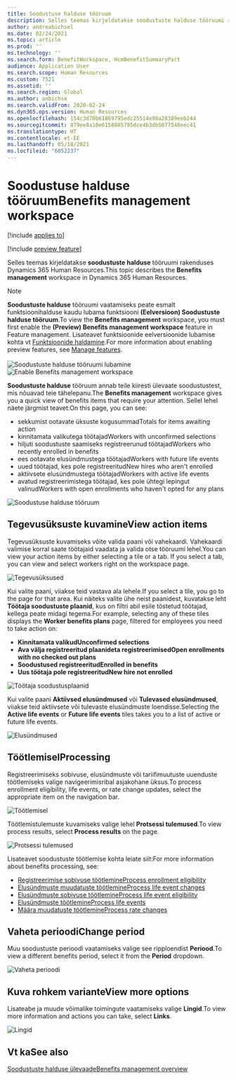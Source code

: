 ```yaml
---
title: Soodustuse halduse tööruum
description: Selles teemas kirjeldatakse soodustuste halduse tööruumi rakenduses Dynamics 365 Human Resources.
author: andreabichsel
ms.date: 02/24/2021
ms.topic: article
ms.prod: ''
ms.technology: ''
ms.search.form: BenefitWorkspace, HcmBenefitSummaryPart
audience: Application User
ms.search.scope: Human Resources
ms.custom: 7521
ms.assetid: ''
ms.search.region: Global
ms.author: anbichse
ms.search.validFrom: 2020-02-24
ms.dyn365.ops.version: Human Resources
ms.openlocfilehash: 154c3d70b61869795edc25514e98a28389eeb244
ms.sourcegitcommit: 879ee8a10e6158885795dce4b3db5077540eec41
ms.translationtype: HT
ms.contentlocale: et-EE
ms.lasthandoff: 05/18/2021
ms.locfileid: "6052237"
---
```

# <a name="benefits-management-workspace"></a><span data-ttu-id="e72bb-103">Soodustuse halduse tööruum</span><span class="sxs-lookup"><span data-stu-id="e72bb-103">Benefits management workspace</span></span>

[!include [applies to](../includes/applies-to-hr.md)]

[!include [preview feature](./includes/preview-feature.md)]

<span data-ttu-id="e72bb-104">Selles teemas kirjeldatakse **soodustuste halduse** tööruumi rakenduses Dynamics 365 Human Resources.</span><span class="sxs-lookup"><span data-stu-id="e72bb-104">This topic describes the **Benefits management** workspace in Dynamics 365 Human Resources.</span></span>

> [!NOTE]
> <span data-ttu-id="e72bb-105">**Soodustuste halduse** tööruumi vaatamiseks peate esmalt funktsioonihalduse kaudu lubama funktsiooni **(Eelversioon) Soodustuste halduse tööruum**.</span><span class="sxs-lookup"><span data-stu-id="e72bb-105">To view the **Benefits management** workspace, you must first enable the **(Preview) Benefits management workspace** feature in Feature management.</span></span> <span data-ttu-id="e72bb-106">Lisateavet funktsioonide eelversioonide lubamise kohta vt [Funktsioonide haldamine](../hr-admin-manage-features.md).</span><span class="sxs-lookup"><span data-stu-id="e72bb-106">For more information about enabling preview features, see [Manage features](../hr-admin-manage-features.md).</span></span><br><br><span data-ttu-id="e72bb-107">![Soodustuste halduse tööruumi lubamine](./media/hr-benefits-management-workspace-enable.png)</span><span class="sxs-lookup"><span data-stu-id="e72bb-107">![Enable Benefits management workspace](./media/hr-benefits-management-workspace-enable.png)</span></span>

<span data-ttu-id="e72bb-108">**Soodustuste halduse** tööruum annab teile kiiresti ülevaate soodustustest, mis nõuavad teie tähelepanu.</span><span class="sxs-lookup"><span data-stu-id="e72bb-108">The **Benefits management** workspace gives you a quick view of benefits items that require your attention.</span></span> <span data-ttu-id="e72bb-109">Sellel lehel näete järgmist teavet:</span><span class="sxs-lookup"><span data-stu-id="e72bb-109">On this page, you can see:</span></span>

- <span data-ttu-id="e72bb-110">sekkumist ootavate üksuste kogusummad</span><span class="sxs-lookup"><span data-stu-id="e72bb-110">Totals for items awaiting action</span></span>
- <span data-ttu-id="e72bb-111">kinnitamata valikutega töötajad</span><span class="sxs-lookup"><span data-stu-id="e72bb-111">Workers with unconfirmed selections</span></span>
- <span data-ttu-id="e72bb-112">hiljuti soodustuste saamiseks registreerunud töötajad</span><span class="sxs-lookup"><span data-stu-id="e72bb-112">Workers who recently enrolled in benefits</span></span>
- <span data-ttu-id="e72bb-113">ees ootavate elusündmustega töötajad</span><span class="sxs-lookup"><span data-stu-id="e72bb-113">Workers with future life events</span></span>
- <span data-ttu-id="e72bb-114">uued töötajad, kes pole registreeritud</span><span class="sxs-lookup"><span data-stu-id="e72bb-114">New hires who aren't enrolled</span></span>
- <span data-ttu-id="e72bb-115">aktiivsete elusündmustega töötajad</span><span class="sxs-lookup"><span data-stu-id="e72bb-115">Workers with active life events</span></span>
- <span data-ttu-id="e72bb-116">avatud registreerimistega töötajad, kes pole ühtegi lepingut valinud</span><span class="sxs-lookup"><span data-stu-id="e72bb-116">Workers with open enrollments who haven't opted for any plans</span></span>

![Soodustuse halduse tööruum](./media/hr-benefits-management-workspace.png)

## <a name="view-action-items"></a><span data-ttu-id="e72bb-118">Tegevusüksuste kuvamine</span><span class="sxs-lookup"><span data-stu-id="e72bb-118">View action items</span></span>

<span data-ttu-id="e72bb-119">Tegevusüksuste kuvamiseks võite valida paani või vahekaardi. Vahekaardi valimise korral saate töötajaid vaadata ja valida otse tööruumi lehel.</span><span class="sxs-lookup"><span data-stu-id="e72bb-119">You can view your action items by either selecting a tile or a tab. If you select a tab, you can view and select workers right on the workspace page.</span></span>

![Tegevusüksused](./media/hr-benefits-management-workspace-action-items.png)

<span data-ttu-id="e72bb-121">Kui valite paani, viiakse teid vastava ala lehele.</span><span class="sxs-lookup"><span data-stu-id="e72bb-121">If you select a tile, you go to the page for that area.</span></span> <span data-ttu-id="e72bb-122">Kui näiteks valite ühe neist paanidest, kuvatakse leht **Töötaja soodustuste plaanid**, kus on filtri abil esile tõstetud töötajad, kellega peate midagi tegema.</span><span class="sxs-lookup"><span data-stu-id="e72bb-122">For example, selecting any of these tiles displays the **Worker benefits plans** page, filtered for employees you need to take action on:</span></span>

- <span data-ttu-id="e72bb-123">**Kinnitamata valikud**</span><span class="sxs-lookup"><span data-stu-id="e72bb-123">**Unconfirmed selections**</span></span>
- <span data-ttu-id="e72bb-124">**Ava välja registreeritud plaanideta registreerimised**</span><span class="sxs-lookup"><span data-stu-id="e72bb-124">**Open enrollments with no checked out plans**</span></span>
- <span data-ttu-id="e72bb-125">**Soodustused registreeritud**</span><span class="sxs-lookup"><span data-stu-id="e72bb-125">**Enrolled in benefits**</span></span>
- <span data-ttu-id="e72bb-126">**Uus töötaja pole registreeritud**</span><span class="sxs-lookup"><span data-stu-id="e72bb-126">**New hire not enrolled**</span></span>

![Töötaja soodustusplaanid](./media/hr-benefits-management-workspace-plans.png)

<span data-ttu-id="e72bb-128">Kui valite paani **Aktiivsed elusündmused** või **Tulevased elusündmused**, viiakse teid aktiivsete või tulevaste elusündmuste loendisse.</span><span class="sxs-lookup"><span data-stu-id="e72bb-128">Selecting the **Active life events** or **Future life events** tiles takes you to a list of active or future life events.</span></span>

![Elusündmused](./media/hr-benefits-management-workspace-life-events.png)

## <a name="processing"></a><span data-ttu-id="e72bb-130">Töötlemisel</span><span class="sxs-lookup"><span data-stu-id="e72bb-130">Processing</span></span>

<span data-ttu-id="e72bb-131">Registreerimiseks sobivuse, elusündmuste või tariifimuutuste uuenduste töötlemiseks valige navigeerimisribal asjakohane üksus.</span><span class="sxs-lookup"><span data-stu-id="e72bb-131">To process enrollment eligibility, life events, or rate change updates, select the appropriate item on the navigation bar.</span></span>

![Töötlemisel](./media/hr-benefits-management-workspace-processing.png)

<span data-ttu-id="e72bb-133">Töötlemistulemuste kuvamiseks valige lehel **Protsessi tulemused**.</span><span class="sxs-lookup"><span data-stu-id="e72bb-133">To view process results, select **Process results** on the page.</span></span>

![Protsessi tulemused](./media/hr-benefits-management-workspace-process-results.png)

<span data-ttu-id="e72bb-135">Lisateavet soodustuste töötlemise kohta leiate siit:</span><span class="sxs-lookup"><span data-stu-id="e72bb-135">For more information about benefits processing, see:</span></span>

- [<span data-ttu-id="e72bb-136">Registreerimise sobivuse töötlemine</span><span class="sxs-lookup"><span data-stu-id="e72bb-136">Process enrollment eligibility</span></span>](hr-benefits-process-enrollment-eligibility.md)
- [<span data-ttu-id="e72bb-137">Elusündmuste muudatuste töötlemine</span><span class="sxs-lookup"><span data-stu-id="e72bb-137">Process life event changes</span></span>](hr-benefits-process-life-event-changes.md)
- [<span data-ttu-id="e72bb-138">Elusündmuste sobivuse töötlemine</span><span class="sxs-lookup"><span data-stu-id="e72bb-138">Process life event eligibility</span></span>](hr-benefits-process-life-event-eligibility.md)
- [<span data-ttu-id="e72bb-139">Elusündmuste töötlemine</span><span class="sxs-lookup"><span data-stu-id="e72bb-139">Process life events</span></span>](hr-benefits-process-life-events.md)
- [<span data-ttu-id="e72bb-140">Määra muudatuste töötlemine</span><span class="sxs-lookup"><span data-stu-id="e72bb-140">Process rate changes</span></span>](hr-benefits-process-rate-changes.md)

## <a name="change-period"></a><span data-ttu-id="e72bb-141">Vaheta perioodi</span><span class="sxs-lookup"><span data-stu-id="e72bb-141">Change period</span></span>

<span data-ttu-id="e72bb-142">Muu soodustuste perioodi vaatamiseks valige see ripploendist **Periood**.</span><span class="sxs-lookup"><span data-stu-id="e72bb-142">To view a different benefits period, select it from the **Period** dropdown.</span></span>

![Vaheta perioodi](./media/hr-benefits-management-workspace-period.png)

## <a name="view-more-options"></a><span data-ttu-id="e72bb-144">Kuva rohkem variante</span><span class="sxs-lookup"><span data-stu-id="e72bb-144">View more options</span></span>

<span data-ttu-id="e72bb-145">Lisateabe ja muude võimalike toimingute vaatamiseks valige **Lingid**.</span><span class="sxs-lookup"><span data-stu-id="e72bb-145">To view more information and actions you can take, select **Links**.</span></span>

![Lingid](./media/hr-benefits-management-workspace-links.png)

## <a name="see-also"></a><span data-ttu-id="e72bb-147">Vt ka</span><span class="sxs-lookup"><span data-stu-id="e72bb-147">See also</span></span>

[<span data-ttu-id="e72bb-148">Soodustuste halduse ülevaade</span><span class="sxs-lookup"><span data-stu-id="e72bb-148">Benefits management overview</span></span>](hr-benefits-management-overview.md)